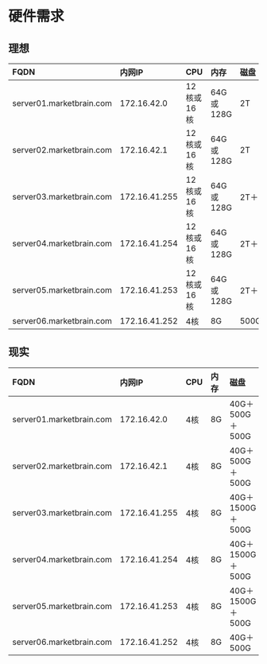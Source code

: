 硬件需求
================================================================================
## 理想

| FQDN | 内网IP | CPU | 内存 | 磁盘 |
| :------------- | :------------- | :------------- | :------------- | :------------- |
| server01.marketbrain.com | 172.16.42.0 | 12核或16核 | 64G或128G | 2T |
| server02.marketbrain.com | 172.16.42.1 | 12核或16核 | 64G或128G | 2T |
| server03.marketbrain.com | 172.16.41.255 | 12核或16核 | 64G或128G | 2T＋ |
| server04.marketbrain.com | 172.16.41.254 | 12核或16核 | 64G或128G | 2T＋ |
| server05.marketbrain.com | 172.16.41.253 | 12核或16核 | 64G或128G | 2T＋ |
| server06.marketbrain.com | 172.16.41.252 | 4核 | 8G | 500G |

## 现实

| FQDN | 内网IP | CPU | 内存 | 磁盘 |
| :------------- | :------------- | :------------- | :------------- | :------------- |
| server01.marketbrain.com | 172.16.42.0 | 4核 | 8G | 40G＋500G＋500G |
| server02.marketbrain.com | 172.16.42.1 | 4核 | 8G | 40G＋500G＋500G |
| server03.marketbrain.com | 172.16.41.255 | 4核 | 8G | 40G＋1500G＋500G |
| server04.marketbrain.com | 172.16.41.254 | 4核 | 8G | 40G＋1500G＋500G |
| server05.marketbrain.com | 172.16.41.253 | 4核 | 8G | 40G＋1500G＋500G |
| server06.marketbrain.com | 172.16.41.252 | 4核 | 8G | 40G＋500G |
